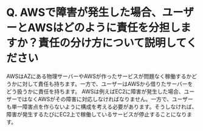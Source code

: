 # Q. AWSで障害が発生した場合、ユーザーとAWSはどのように責任を分担しますか？責任の分け方について説明してください

AWSはAZにある物理サーバーやAWSが作ったサービスが問題なく稼働するかどうかに対して責任も持ちます。一方で、ユーザーはAWSから借りたサーバーをどう扱うかに責任を持ちます。
AWSは例えばEC2に障害が発生した場合、ユーザーではなくAWSがその障害に対応しなければなりません。一方で、ユーザーも単一障害点を作らないように構成を考える必要があります。そうしなければ、障害が発生するたびにEC2上で稼働しているサービスが停止することになります。
